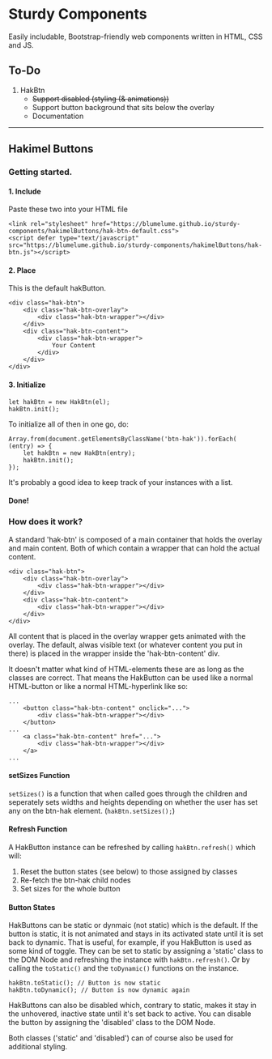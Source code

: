 # Sturdy Components
Easily includable, Bootstrap-friendly web components written in HTML, CSS and JS.

## To-Do
1. HakBtn
	* ~~Support disabled (styling (& animations))~~
	* Support button background that sits below the overlay
	* Documentation

---

## Hakimel Buttons

### Getting started.
#### 1. Include
Paste these two into your HTML file

	<link rel="stylesheet" href="https://blumelume.github.io/sturdy-components/hakimelButtons/hak-btn-default.css">
	<script defer type="text/javascript" src="https://blumelume.github.io/sturdy-components/hakimelButtons/hak-btn.js"></script>

#### 2. Place
This is the default hakButton.

	<div class="hak-btn">
		<div class="hak-btn-overlay">
			<div class="hak-btn-wrapper"></div>
		</div>
		<div class="hak-btn-content">
			<div class="hak-btn-wrapper">
				Your Content
			</div>
		</div>
	</div>

#### 3. Initialize

	let hakBtn = new HakBtn(el);
	hakBtn.init();

To initialize all of then in one go, do:

	Array.from(document.getElementsByClassName('btn-hak')).forEach( (entry) => {
		let hakBtn = new HakBtn(entry);
		hakBtn.init();
	});
	
It's probably a good idea to keep track of your instances with a list.

#### Done!

### How does it work?
A standard 'hak-btn' is composed of a main container that holds the overlay and main content. 
Both of which contain a wrapper that can hold the actual content.

	<div class="hak-btn">
		<div class="hak-btn-overlay">
			<div class="hak-btn-wrapper"></div>
		</div>
		<div class="hak-btn-content">
			<div class="hak-btn-wrapper"></div>
		</div>
	</div>

All content that is placed in the overlay wrapper gets animated with the overlay. The default, alwas visible text (or whatever content you put in there) is placed in the wrapper inside the 'hak-btn-content' div. 

It doesn't matter what kind of HTML-elements these are as long as the classes are correct. That means the HakButton can be used like a normal HTML-button or like a normal HTML-hyperlink like so:
	
	...
		<button class="hak-btn-content" onclick="...">
			<div class="hak-btn-wrapper"></div>
		</button>
	...
		<a class="hak-btn-content" href="...">
			<div class="hak-btn-wrapper"></div>
		</a>
	...

#### setSizes Function
```setSizes()``` is a function that when called goes through the children and seperately sets widths and heights depending on whether the user has set any on the btn-hak element. (```hakBtn.setSizes();```)

#### Refresh Function
A HakButton instance can be refreshed by calling ```hakBtn.refresh()``` which will:
1. Reset the button states (see below) to those assigned by classes 
2. Re-fetch the btn-hak child nodes
3. Set sizes for the whole button

#### Button States
HakButtons can be static or dynmaic (not static) which is the default. 
If the button is static, it is not animated and stays in its activated state until it is set back to dynamic. That is useful, for example, if you HakButton is used as some kind of toggle.
They can be set to static by assigning a 'static' class to the DOM Node and refreshing the instance with ```hakBtn.refresh()```. 
Or by calling the ```toStatic()``` and the ```toDynamic()``` functions on the instance.
	
	hakBtn.toStatic(); // Button is now static
	hakBtn.toDynamic(); // Button is now dynamic again

HakButtons can also be disabled which, contrary to static, makes it stay in the unhovered, inactive state until it's set back to active. You can disable the button by assigning the 'disabled' class to the DOM Node.

Both classes ('static' and 'disabled') can of course also be used for additional styling.
